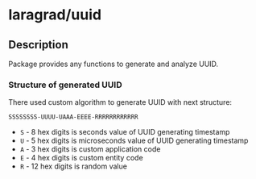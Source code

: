 # laragrad/uuid

## Description

Package provides any functions to generate and analyze UUID.

### Structure of generated UUID

There used custom algorithm to generate UUID with next structure:

	SSSSSSSS-UUUU-UAAA-EEEE-RRRRRRRRRRRR

 - `S` - 8 hex digits is seconds value of UUID generating timestamp
 - `U` - 5 hex digits is microseconds value of UUID generating timestamp
 - `A` - 3 hex digits is custom application code
 - `E` - 4 hex digits is custom entity code
 - `R` - 12 hex digits is random value


